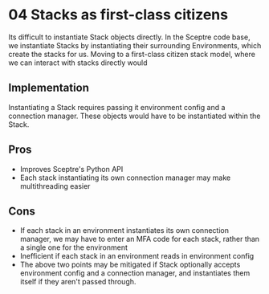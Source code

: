 # 04 Stacks as first-class citizens

Its difficult to instantiate Stack objects directly. In the Sceptre code base, we instantiate Stacks by instantiating their surrounding Environments, which create the stacks for us. Moving to a first-class citizen stack model, where we can interact with stacks directly would

## Implementation

Instantiating a Stack requires passing it environment config and a connection manager. These objects would have to be instantiated within the Stack.

## Pros
- Improves Sceptre's Python API
- Each stack instantiating its own connection manager may make multithreading easier

## Cons
- If each stack in an environment instantiates its own connection manager, we may have to enter an MFA code for each stack, rather than a single one for the environment
- Inefficient if each stack in an environment reads in environment config
- The above two points may be mitigated if Stack optionally accepts environment config and a connection manager, and instantiates them itself if they aren't passed through.
